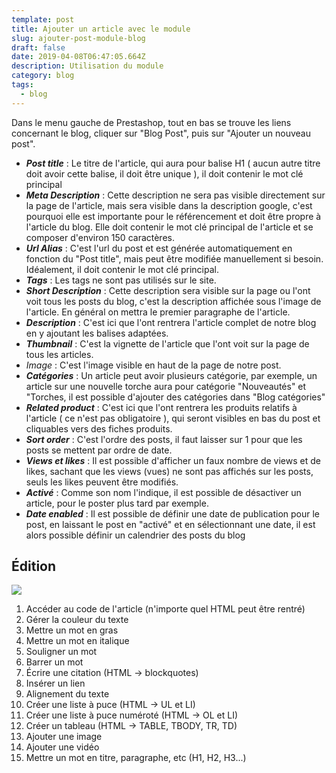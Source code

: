 ```yaml
---
template: post
title: Ajouter un article avec le module
slug: ajouter-post-module-blog
draft: false
date: 2019-04-08T06:47:05.664Z
description: Utilisation du module
category: blog
tags:
  - blog
---
```

Dans le menu gauche de Prestashop, tout en bas se trouve les liens concernant le blog, cliquer sur "Blog Post", puis sur "Ajouter un nouveau post".

* **_Post title_** : Le titre de l'article, qui aura pour balise H1 ( aucun autre titre doit avoir cette balise, il doit être unique ), il doit contenir le mot clé principal
* **_Meta Description_** : Cette description ne sera pas visible directement sur la page de l'article, mais sera visible dans la description google, c'est pourquoi elle est importante pour le référencement et doit être propre à l'article du blog. Elle doit contenir le mot clé principal de l'article et se composer d'environ 150 caractères.
* **_Url Alias_** : C'est l'url du post et est générée automatiquement en fonction du "Post title", mais peut être modifiée manuellement si besoin. Idéalement, il doit contenir le mot clé principal.
* **_Tags_** : Les tags ne sont pas utilisés sur le site.
* **_Short Description_** : Cette description sera visible sur la page ou l'ont voit tous les posts du blog, c'est la description affichée sous l'image de l'article. En général on mettra le premier paragraphe de l'article.
* **_Description_** : C'est ici que l'ont rentrera l'article complet de notre blog en y ajoutant les balises adaptées.
* **_Thumbnail_** : C'est la vignette de l'article que l'ont voit sur la page de tous les articles.
* _Image_ : C'est l'image visible en haut de la page de notre post.
* **_Catégories_** : Un article peut avoir plusieurs catégorie, par exemple, un article sur une nouvelle torche aura pour catégorie "Nouveautés" et "Torches, il est possible d'ajouter des catégories dans "Blog catégories"
* **_Related product_** : C'est ici que l'ont rentrera les produits relatifs à l'article ( ce n'est pas obligatoire ), qui seront visibles en bas du post et cliquables vers des fiches produits.
* **_Sort order_** : C'est l'ordre des posts, il faut laisser sur 1 pour que les posts se mettent par ordre de date.
* **_Views et likes_** : Il est possible d'afficher un faux nombre de views et de likes, sachant que les views (vues) ne sont pas affichés sur les posts, seuls les likes peuvent être modifiés.
* **_Activé_** : Comme son nom l'indique, il est possible de désactiver un article, pour le poster plus tard par exemple.
* **_Date enabled_** : Il est possible de définir une date de publication pour le post, en laissant le post en "activé" et en sélectionnant une date, il est alors possible définir un calendrier des posts du blog

## Édition

![](/media/editeur.jpg)

1. Accéder au code de l'article (n'importe quel HTML peut être rentré)
2. Gérer la couleur du texte
3. Mettre un mot en gras
4. Mettre un mot en italique
5. Souligner un mot
6. Barrer un mot
7. Écrire une citation (HTML → blockquotes)
8. Insérer un lien 
9. Alignement du texte
10. Créer une liste à puce (HTML → UL et LI)
11. Créer une liste à puce numéroté (HTML → OL et LI)
12. Créer un tableau (HTML → TABLE, TBODY, TR, TD)
13. Ajouter une image
14. Ajouter une vidéo
15. Mettre un mot en titre, paragraphe, etc (H1, H2, H3...)
